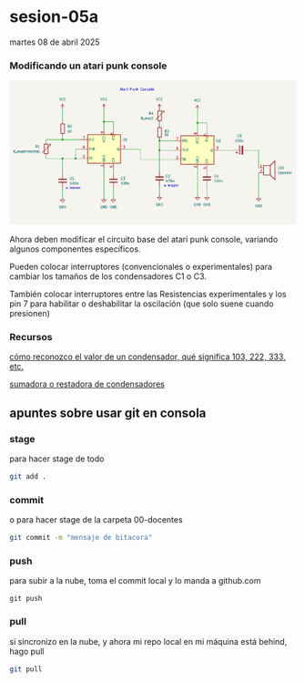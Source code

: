 # sesion-05a

martes 08 de abril 2025

### Modificando un atari punk console

![atarikpunkModding](/00-docentes/sesion-04a/archivos/atariPunk_v1.png)

Ahora deben modificar el circuito base del atari punk console, variando algunos componentes específicos.

Pueden colocar interruptores (convencionales o experimentales) para cambiar los tamaños de los condensadores C1 o C3.

También colocar interruptores entre las Resistencias experimentales y los pin 7 para habilitar o deshabilitar la oscilación (que solo suene cuando presionen)

### Recursos

[cómo reconozco el valor de un condensador, qué significa 103, 222, 333, etc.](https://circuitdigest.com/calculators/capacitor-value-code-calculator)

[sumadora o restadora de condensadores](https://www.digikey.com/en/resources/conversion-calculators/conversion-calculator-series-and-parallel-capacitor)

## apuntes sobre usar git en consola

### stage

para hacer stage de todo

```sh
git add .
```

### commit

o para hacer stage de la carpeta 00-docentes

```sh
git commit -m "mensaje de bitacora"
```

### push

para subir a la nube, toma el commit local y lo manda a github.com

```
git push
```

### pull

si sincronizo en la nube, y ahora mi repo local en mi máquina está behind, hago pull

```sh
git pull
```
